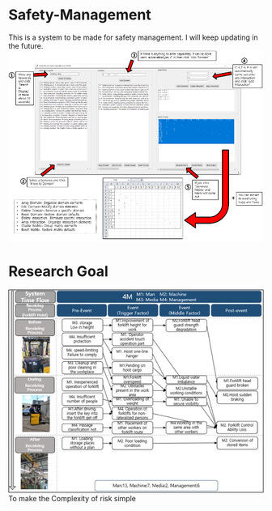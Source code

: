 # Safety-Management
This is a system to be made for safety management. I will keep updating in the future.
![manual](Manual.PNG)

# Research Goal
![reason](Reason.jpg)
To make the Complexity of risk simple
